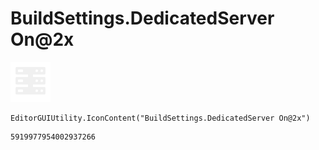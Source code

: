 # BuildSettings.DedicatedServer On@2x
![](/img/BuildSettings.DedicatedServer%20On@2x.png)

``` CSharp
EditorGUIUtility.IconContent("BuildSettings.DedicatedServer On@2x")
```
```
5919977954002937266
```
